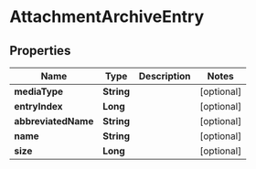# AttachmentArchiveEntry

## Properties
Name | Type | Description | Notes
------------ | ------------- | ------------- | -------------
**mediaType** | **String** |  |  [optional]
**entryIndex** | **Long** |  |  [optional]
**abbreviatedName** | **String** |  |  [optional]
**name** | **String** |  |  [optional]
**size** | **Long** |  |  [optional]
